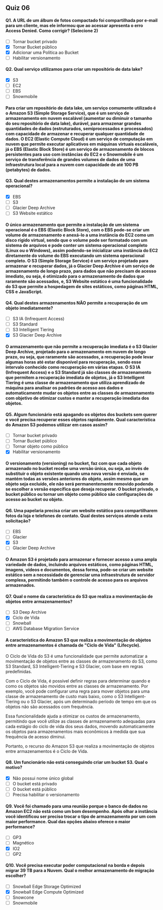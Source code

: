 ## Quiz 06

#### Q1. A URL de um álbum de fotos compactado foi compartilhada por e-mail para um cliente, mas ele informou que ao acessar apresenta o erro Access Denied. Como corrigir? (Selecione 2)

- [ ] Tornar bucket privado
- [x] Tornar Bucket público
- [x] Adicionar uma Política ao Bucket
- [ ] Habilitar versionamento

#### Q2. Qual serviço utilizamos para criar um repositório de data lake?  

- [x] S3
- [ ] EC2
- [ ] EBS
- [ ] Snowmobile

#### Para criar um repositório de data lake, um serviço comumente utilizado é o Amazon S3 (Simple Storage Service), que é um serviço de armazenamento em nuvem escalável (aumentar ou diminuir o tamanho do seu repositório de data lake), durável, para armazenar grandes quantidades de dados (estruturados, semiprocessados e processados) com capacidade de armazenar e recuperar qualquer quantidade de dados.                                                   O EC2 (Elastic Compute Cloud) é um serviço de computação em nuvem que permite executar aplicativos em máquinas virtuais escaláveis, já o EBS (Elastic Block Store) é um serviço de armazenamento de blocos persistentes para uso com instâncias do EC2 e o Snowmobile é um serviço de transferência de grandes volumes de dados de uma infraestrutura local para a nuvem com capacidade de até 100 PB (petabytes) de dados.

#### Q3. Qual destes armazenamentos permite a instalação de um sistema operacional?

- [x] EBS
- [ ] S3
- [ ] Glacier Deep Archive
- [ ] S3 Website estático

#### O único armazenamento que permite a instalação de um sistema operacional é o EBS (Elastic Block Store), com o EBS pode-se criar um volume de armazenamento e anexá-lo a uma instância do EC2 como um disco rígido virtual, sendo que o volume pode ser formatado com um sistema de arquivos e pode conter um sistema operacional completo (Linux ou o Windows), assim podendo-se inicializar uma instância do EC2 diretamente do volume do EBS executando um sistema operacional completo.                                                                                                           O S3 (Simple Storage Service) é um serviço projetado para armazenar e recuperar dados, já o Glacier Deep Archive é um serviço de armazenamento de longo prazo, para dados que não precisam de acesso imediato, ou seja, é otimizado para o armazenamento de dados que raramente são acessados, e, S3 Website estático é uma funcionalidade do S3 que permite a hospedagem de sites estáticos, como páginas HTML, CSS e JavaScript. 

#### Q4. Qual destes armazenamentos NÃO permite a recuperação de um objeto imediatamente?

- [ ] S3 IA (Infrequent Access)
- [ ] S3 Standard
- [ ] S3 Intelligent Tiering
- [x] S3 Glacier Deep Archive

#### O armazenamento que não permite a recuperação imediata é o S3 Glacier Deep Archive, projetado para o armazenamento em nuvem de longo prazo, ou seja, que raramente são acessados, a recuperação pode levar algumas horas até estar disponível para recuperação, sendo esse intervalo conhecido como recuperação em várias etapas.             O S3 IA (Infrequent Access) e o S3 Standard já são classes de armazenamento que permitem a recuperação imediata de objetos, já o S3 Intelligent Tiering é uma classe de armazenamento que utiliza aprendizado de máquina para analisar os padrões de acesso aos dados e automaticamente mudar os objetos entre as classes de armazenamento com objetivo de otimizar custos e manter a recuperação imediata dos objetos.

#### Q5. Algum funcionário está apagando os objetos dos buckets sem querer e você precisa recuperar esses objetos rapidamente. Qual característica do Amazon S3 podemos utilizar em casos assim?

- [ ] Tornar bucket privado
- [ ] Tornar Bucket público
- [ ] Tornar objeto como público
- [x] Habilitar versionamento

#### O versionamento (versioning) no bucket, faz com que cada objeto armazenado no bucket recebe uma versão única, ou seja, ao invés de substituir o objeto existente quando uma nova versão é enviada, se mantém todas as versões anteriores do objeto, assim mesmo que um objeto seja excluído, ele não será permanentemente removido podendo se escolher a versão específica que deseja recuperar.                                                                  O bucket privado, o bucket público ou tornar um objeto como público são configurações de acesso ao bucket ou objeto.

#### Q6. Uma papelaria precisa criar um website estático para compartilharem fotos da loja e telefones de contato. Qual destes serviços atende a esta solicitação?

- [ ] EBS
- [ ] Glacier
- [x] S3
- [ ] Glacier Deep Archive

#### O Amazon S3 é projetado para armazenar e fornecer acesso a uma ampla variedade de dados, incluindo arquivos estáticos, como páginas HTML, imagens, vídeos e documentos, dessa forma, pode-se criar um website estático sem a necessidade de gerenciar uma infraestrutura de servidor complexa, permitindo também o controle de acesso para os arquivos armazenados.

#### Q7. Qual o nome da característica do S3 que realiza a movimentação de objetos entre armazenamentos?

- [ ] S3 Deep Archive
- [x] Ciclo de Vida
- [ ] Snowball
- [ ] AWS Database Migration Service
  
#### A característica do Amazon S3 que realiza a movimentação de objetos entre armazenamentos é chamada de "Ciclo de Vida" (Lifecycle).

O Ciclo de Vida do S3 é uma funcionalidade que permite automatizar a movimentação de objetos entre as classes de armazenamento do S3, como S3 Standard, S3 Intelligent-Tiering e S3 Glacier, com base em regras predefinidas.

Com o Ciclo de Vida, é possível definir regras para determinar quando e como os objetos são movidos entre as classes de armazenamento. Por exemplo, você pode configurar uma regra para mover objetos para uma classe de armazenamento de custo mais baixo, como o S3 Intelligent-Tiering ou o S3 Glacier, após um determinado período de tempo em que os objetos não são acessados com frequência.

Essa funcionalidade ajuda a otimizar os custos de armazenamento, permitindo que você utilize as classes de armazenamento adequadas para cada estágio do ciclo de vida dos seus dados, movendo automaticamente os objetos para armazenamentos mais econômicos à medida que sua frequência de acesso diminui.

Portanto, o recurso do Amazon S3 que realiza a movimentação de objetos entre armazenamentos é o Ciclo de Vida.


#### Q8. Um funcionário não está conseguindo criar um bucket S3. Qual o motivo?

- [x] Não possui nome único global
- [ ] O bucket está privado
- [ ] O bucket está público
- [ ] Precisa habilitar o versionamento

#### Q9. Você foi chamado para uma reunião porque o banco de dados no Amazon EC2 não está como um bom desempenho. Após olhar a instância você identificou ser preciso trocar o tipo de armazenamento por um com maior performance. Qual das opções abaixo oferece o maior performance?

- [ ] GP3
- [ ] Magnético
- [x] IO2
- [ ] GP2

#### Q10. Você precisa executar poder computacional na borda e depois migrar 39 TB para a Nuvem. Qual o melhor armazenamento de migração escolher?

- [ ] Snowball Edge Storage Optimized
- [x] Snowball Edge Compute Optimized
- [ ] Snowcone
- [ ] Snowmobile
